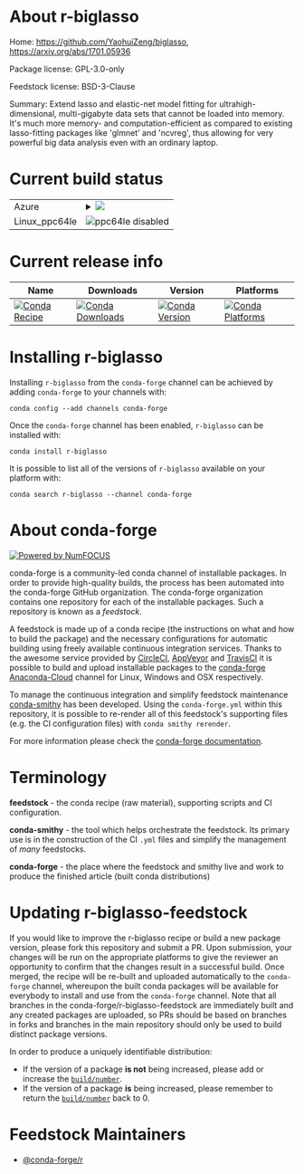 About r-biglasso
================

Home: https://github.com/YaohuiZeng/biglasso, https://arxiv.org/abs/1701.05936

Package license: GPL-3.0-only

Feedstock license: BSD-3-Clause

Summary: Extend lasso and elastic-net model fitting for ultrahigh-dimensional, multi-gigabyte data sets that cannot be loaded into memory. It's much more memory- and computation-efficient as compared to existing lasso-fitting packages like 'glmnet' and 'ncvreg', thus allowing for very powerful big data analysis even with an ordinary laptop.



Current build status
====================


<table>
    
  <tr>
    <td>Azure</td>
    <td>
      <details>
        <summary>
          <a href="https://dev.azure.com/conda-forge/feedstock-builds/_build/latest?definitionId=10256&branchName=master">
            <img src="https://dev.azure.com/conda-forge/feedstock-builds/_apis/build/status/r-biglasso-feedstock?branchName=master">
          </a>
        </summary>
        <table>
          <thead><tr><th>Variant</th><th>Status</th></tr></thead>
          <tbody><tr>
              <td>linux_r_base3.6target_platformlinux-64</td>
              <td>
                <a href="https://dev.azure.com/conda-forge/feedstock-builds/_build/latest?definitionId=10256&branchName=master">
                  <img src="https://dev.azure.com/conda-forge/feedstock-builds/_apis/build/status/r-biglasso-feedstock?branchName=master&jobName=linux&configuration=linux_r_base3.6target_platformlinux-64" alt="variant">
                </a>
              </td>
            </tr><tr>
              <td>linux_r_base4.0target_platformlinux-64</td>
              <td>
                <a href="https://dev.azure.com/conda-forge/feedstock-builds/_build/latest?definitionId=10256&branchName=master">
                  <img src="https://dev.azure.com/conda-forge/feedstock-builds/_apis/build/status/r-biglasso-feedstock?branchName=master&jobName=linux&configuration=linux_r_base4.0target_platformlinux-64" alt="variant">
                </a>
              </td>
            </tr><tr>
              <td>osx_r_base3.6target_platformosx-64</td>
              <td>
                <a href="https://dev.azure.com/conda-forge/feedstock-builds/_build/latest?definitionId=10256&branchName=master">
                  <img src="https://dev.azure.com/conda-forge/feedstock-builds/_apis/build/status/r-biglasso-feedstock?branchName=master&jobName=osx&configuration=osx_r_base3.6target_platformosx-64" alt="variant">
                </a>
              </td>
            </tr><tr>
              <td>osx_r_base4.0target_platformosx-64</td>
              <td>
                <a href="https://dev.azure.com/conda-forge/feedstock-builds/_build/latest?definitionId=10256&branchName=master">
                  <img src="https://dev.azure.com/conda-forge/feedstock-builds/_apis/build/status/r-biglasso-feedstock?branchName=master&jobName=osx&configuration=osx_r_base4.0target_platformosx-64" alt="variant">
                </a>
              </td>
            </tr><tr>
              <td>win_r_base3.6target_platformwin-64</td>
              <td>
                <a href="https://dev.azure.com/conda-forge/feedstock-builds/_build/latest?definitionId=10256&branchName=master">
                  <img src="https://dev.azure.com/conda-forge/feedstock-builds/_apis/build/status/r-biglasso-feedstock?branchName=master&jobName=win&configuration=win_r_base3.6target_platformwin-64" alt="variant">
                </a>
              </td>
            </tr><tr>
              <td>win_r_base4.0target_platformwin-64</td>
              <td>
                <a href="https://dev.azure.com/conda-forge/feedstock-builds/_build/latest?definitionId=10256&branchName=master">
                  <img src="https://dev.azure.com/conda-forge/feedstock-builds/_apis/build/status/r-biglasso-feedstock?branchName=master&jobName=win&configuration=win_r_base4.0target_platformwin-64" alt="variant">
                </a>
              </td>
            </tr>
          </tbody>
        </table>
      </details>
    </td>
  </tr>
  <tr>
    <td>Linux_ppc64le</td>
    <td>
      <img src="https://img.shields.io/badge/ppc64le-disabled-lightgrey.svg" alt="ppc64le disabled">
    </td>
  </tr>
</table>

Current release info
====================

| Name | Downloads | Version | Platforms |
| --- | --- | --- | --- |
| [![Conda Recipe](https://img.shields.io/badge/recipe-r--biglasso-green.svg)](https://anaconda.org/conda-forge/r-biglasso) | [![Conda Downloads](https://img.shields.io/conda/dn/conda-forge/r-biglasso.svg)](https://anaconda.org/conda-forge/r-biglasso) | [![Conda Version](https://img.shields.io/conda/vn/conda-forge/r-biglasso.svg)](https://anaconda.org/conda-forge/r-biglasso) | [![Conda Platforms](https://img.shields.io/conda/pn/conda-forge/r-biglasso.svg)](https://anaconda.org/conda-forge/r-biglasso) |

Installing r-biglasso
=====================

Installing `r-biglasso` from the `conda-forge` channel can be achieved by adding `conda-forge` to your channels with:

```
conda config --add channels conda-forge
```

Once the `conda-forge` channel has been enabled, `r-biglasso` can be installed with:

```
conda install r-biglasso
```

It is possible to list all of the versions of `r-biglasso` available on your platform with:

```
conda search r-biglasso --channel conda-forge
```


About conda-forge
=================

[![Powered by NumFOCUS](https://img.shields.io/badge/powered%20by-NumFOCUS-orange.svg?style=flat&colorA=E1523D&colorB=007D8A)](http://numfocus.org)

conda-forge is a community-led conda channel of installable packages.
In order to provide high-quality builds, the process has been automated into the
conda-forge GitHub organization. The conda-forge organization contains one repository
for each of the installable packages. Such a repository is known as a *feedstock*.

A feedstock is made up of a conda recipe (the instructions on what and how to build
the package) and the necessary configurations for automatic building using freely
available continuous integration services. Thanks to the awesome service provided by
[CircleCI](https://circleci.com/), [AppVeyor](https://www.appveyor.com/)
and [TravisCI](https://travis-ci.com/) it is possible to build and upload installable
packages to the [conda-forge](https://anaconda.org/conda-forge)
[Anaconda-Cloud](https://anaconda.org/) channel for Linux, Windows and OSX respectively.

To manage the continuous integration and simplify feedstock maintenance
[conda-smithy](https://github.com/conda-forge/conda-smithy) has been developed.
Using the ``conda-forge.yml`` within this repository, it is possible to re-render all of
this feedstock's supporting files (e.g. the CI configuration files) with ``conda smithy rerender``.

For more information please check the [conda-forge documentation](https://conda-forge.org/docs/).

Terminology
===========

**feedstock** - the conda recipe (raw material), supporting scripts and CI configuration.

**conda-smithy** - the tool which helps orchestrate the feedstock.
                   Its primary use is in the construction of the CI ``.yml`` files
                   and simplify the management of *many* feedstocks.

**conda-forge** - the place where the feedstock and smithy live and work to
                  produce the finished article (built conda distributions)


Updating r-biglasso-feedstock
=============================

If you would like to improve the r-biglasso recipe or build a new
package version, please fork this repository and submit a PR. Upon submission,
your changes will be run on the appropriate platforms to give the reviewer an
opportunity to confirm that the changes result in a successful build. Once
merged, the recipe will be re-built and uploaded automatically to the
`conda-forge` channel, whereupon the built conda packages will be available for
everybody to install and use from the `conda-forge` channel.
Note that all branches in the conda-forge/r-biglasso-feedstock are
immediately built and any created packages are uploaded, so PRs should be based
on branches in forks and branches in the main repository should only be used to
build distinct package versions.

In order to produce a uniquely identifiable distribution:
 * If the version of a package **is not** being increased, please add or increase
   the [``build/number``](https://conda.io/docs/user-guide/tasks/build-packages/define-metadata.html#build-number-and-string).
 * If the version of a package **is** being increased, please remember to return
   the [``build/number``](https://conda.io/docs/user-guide/tasks/build-packages/define-metadata.html#build-number-and-string)
   back to 0.

Feedstock Maintainers
=====================

* [@conda-forge/r](https://github.com/conda-forge/r/)


